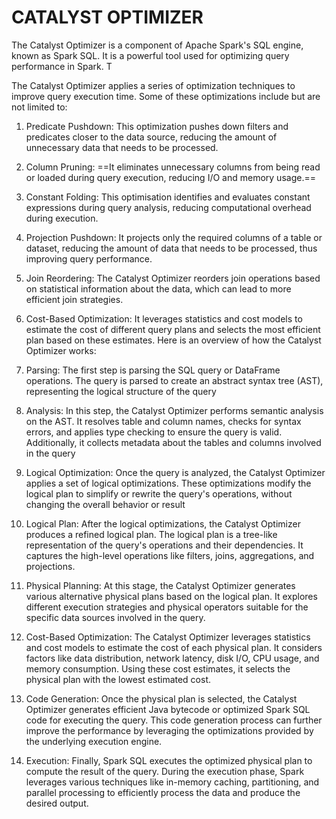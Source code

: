 # CATALYST OPTIMIZER
The Catalyst Optimizer is a component of Apache Spark's SQL engine, known as Spark SQL. It is a powerful tool used for optimizing query performance in Spark. T

The Catalyst Optimizer applies a series of optimization techniques to improve query execution time. Some of these optimizations include but are not limited to:

1. Predicate Pushdown: This optimization pushes down filters and predicates closer to the data source, reducing the amount of unnecessary data that needs to be processed.
2. Column Pruning: ==It eliminates unnecessary columns from being read or loaded during query execution, reducing I/O and memory usage.==
3. Constant Folding: This optimisation identifies and evaluates constant expressions during query analysis, reducing computational overhead during execution.
4. Projection Pushdown: It projects only the required columns of a table or dataset, reducing the amount of data that needs to be processed, thus improving query performance.
5. Join Reordering: The Catalyst Optimizer reorders join operations based on statistical information about the data, which can lead to more efficient join strategies.
6. Cost-Based Optimization: It leverages statistics and cost models to estimate the cost of different query plans and selects the most efficient plan based on these estimates.
Here is an overview of how the Catalyst Optimizer works:

1. Parsing: The first step is parsing the SQL query or DataFrame operations. The query is parsed to create an abstract syntax tree (AST), representing the logical structure of the query
2. Analysis: In this step, the Catalyst Optimizer performs semantic analysis on the AST. It resolves table and column names, checks for syntax errors, and applies type checking to ensure the query is valid. Additionally, it collects metadata about the tables and columns involved in the query
3. Logical Optimization: Once the query is analyzed, the Catalyst Optimizer applies a set of logical optimizations. These optimizations modify the logical plan to simplify or rewrite the query's operations, without changing the overall behavior or result
4. Logical Plan: After the logical optimizations, the Catalyst Optimizer produces a refined logical plan. The logical plan is a tree-like representation of the query's operations and their dependencies. It captures the high-level operations like filters, joins, aggregations, and projections.
5. Physical Planning: At this stage, the Catalyst Optimizer generates various alternative physical plans based on the logical plan. It explores different execution strategies and physical operators suitable for the specific data sources involved in the query.
6. Cost-Based Optimization: The Catalyst Optimizer leverages statistics and cost models to estimate the cost of each physical plan. It considers factors like data distribution, network latency, disk I/O, CPU usage, and memory consumption. Using these cost estimates, it selects the physical plan with the lowest estimated cost.
7. Code Generation: Once the physical plan is selected, the Catalyst Optimizer generates efficient Java bytecode or optimized Spark SQL code for executing the query. This code generation process can further improve the performance by leveraging the optimizations provided by the underlying execution engine.
8. Execution: Finally, Spark SQL executes the optimized physical plan to compute the result of the query. During the execution phase, Spark leverages various techniques like in-memory caching, partitioning, and parallel processing to efficiently process the data and produce the desired output.
